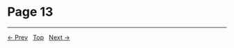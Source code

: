 # Page 13


---
[← Prev](/pages/page-012.md) &nbsp; [Top](/index.md) &nbsp; [Next →](/pages/page-014.md)
